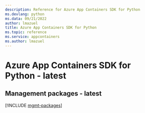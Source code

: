 ```yaml
---
description: Reference for Azure App Containers SDK for Python
ms.devlang: python
ms.data: 09/21/2022
author: lmazuel
title: Azure App Containers SDK for Python
ms.topic: reference
ms.service: appcontainers
ms.author: lmazuel
---
```

# Azure App Containers SDK for Python - latest

## Management packages - latest
[!INCLUDE [mgmt-packages](app-containers-mgmt-index.md)]